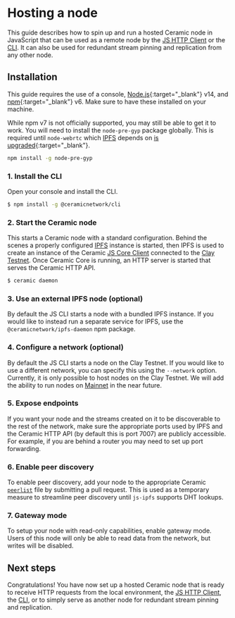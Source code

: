 # Hosting a node
This guide describes how to spin up and run a hosted Ceramic node in JavaScript that can be used as a remote node by the [JS HTTP Client](../clients/javascript/http.md) or the [CLI](../clients/javascript/cli.md). It can also be used for redundant stream pinning and replication from any other node.

## **Installation**
This guide requires the use of a console, [Node.js](https://nodejs.org/en/){:target="_blank"} v14, and [npm](https://www.npmjs.com/get-npm){:target="_blank"} v6. Make sure to have these installed on your machine.

While npm v7 is not officially supported, you may still be able to get it to work. You will need to install the `node-pre-gyp` package globally. This is required until `node-webrtc` which [IPFS](../learn/glossary.md#ipfs) depends on [is upgraded](https://github.com/node-webrtc/node-webrtc/pull/694){:target="_blank"}.

```bash
npm install -g node-pre-gyp
```

### 1. Install the CLI
Open your console and install the CLI.

``` bash
$ npm install -g @ceramicnetwork/cli
```

### 2. Start the Ceramic node
This starts a Ceramic node with a standard configuration. Behind the scenes a properly configured [IPFS](../learn/glossary.md#ipfs) instance is started, then IPFS is used to create an instance of the Ceramic [JS Core Client](../clients/javascript) connected to the [Clay Testnet](../learn/networks.md#clay-testnet). Once Ceramic Core is running, an HTTP server is started that serves the Ceramic HTTP API.

```bash
$ ceramic daemon
```

### 3. Use an external IPFS node (optional)
By default the JS CLI starts a node with a bundled IPFS instance. If you would like to instead run a separate service for IPFS, use the `@ceramicnetwork/ipfs-daemon` npm package. 

### 4. Configure a network (optional)
By default the JS CLI starts a node on the Clay Testnet. If you would like to use a different network, you can specify this using the `--network` option. Currently, it is only possible to host nodes on the Clay Testnet. We will add the ability to run nodes on [Mainnet](../learn/networks.md#mainnet) in the near future.

### 5. Expose endpoints
If you want your node and the streams created on it to be discoverable to the rest of the network, make sure the appropriate ports used by IPFS and the Ceramic HTTP API (by default this is port 7007) are publicly accessible. For example, if you are behind a router you may need to set up port forwarding. 

### 6. Enable peer discovery
To enable peer discovery, add your node to the appropriate Ceramic [`peerlist`](https://github.com/ceramicnetwork/peerlist) file by submitting a pull request. This is used as a temporary measure to streamline peer discovery until `js-ipfs` supports DHT lookups.

### 7. Gateway mode
To setup your node with read-only capabilities, enable gateway mode. Users of this node will only be able to read data from the network, but writes will be disabled.

## **Next steps**
Congratulations! You have now set up a hosted Ceramic node that is ready to receive HTTP requests from the local environment, the [JS HTTP Client](../clients/javascript/http.md), the [CLI](../clients/javascript/cli.md), or to simply serve as another node for redundant stream pinning and replication.

</br></br></br>
